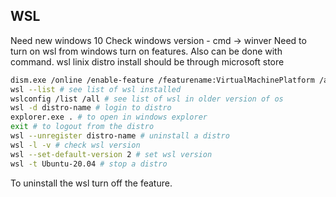## WSL
Need new windows 10 
Check windows version - cmd -> winver 
Need to turn on wsl from windows turn on features. Also can be done with command.
wsl linix distro install should be through microsoft store

```bash
dism.exe /online /enable-feature /featurename:VirtualMachinePlatform /all /norestart # enable wsl feature with command. need to run with powershel admin mode
wsl --list # see list of wsl installed
wslconfig /list /all # see list of wsl in older version of os
wsl -d distro-name # login to distro
explorer.exe . # to open in windows explorer
exit # to logout from the distro
wsl --unregister distro-name # uninstall a distro
wsl -l -v # check wsl version
wsl --set-default-version 2 # set wsl version
wsl -t Ubuntu-20.04 # stop a distro
```
To uninstall the wsl turn off the feature.